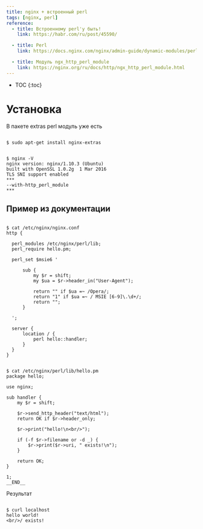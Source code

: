 ```yaml
---
title: nginx + встроенный perl
tags: [nginx, perl]
reference:
  - title: Встроенному perl'у быть!
    link: https://habr.com/ru/post/45590/

  - title: Perl
    link: https://docs.nginx.com/nginx/admin-guide/dynamic-modules/perl/

  - title: Модуль ngx_http_perl_module
    link: https://nginx.org/ru/docs/http/ngx_http_perl_module.html
---
```


* TOC 
{:toc}

# Установка 

В пакете extras perl модуль уже есть
<pre><code class="perl">
$ sudo apt-get install nginx-extras
</code></pre>

<pre><code class="perl">
$ nginx -V
nginx version: nginx/1.10.3 (Ubuntu)
built with OpenSSL 1.0.2g  1 Mar 2016
TLS SNI support enabled
***
--with-http_perl_module
***
</code></pre>

## Пример из документации

<pre><code class="perl">
$ cat /etc/nginx/nginx.conf
http {

  perl_modules /etc/nginx/perl/lib;
  perl_require hello.pm;

  perl_set $msie6 '

      sub {
          my $r = shift;
          my $ua = $r->header_in("User-Agent");

          return "" if $ua =~ /Opera/;
          return "1" if $ua =~ / MSIE [6-9]\.\d+/;
          return "";
      }

  ';

  server {
      location / {
          perl hello::handler;
      }
  }
}
</code></pre>

<pre><code class="perl">
$ cat /etc/nginx/perl/lib/hello.pm 
package hello;

use nginx;

sub handler {
    my $r = shift;

    $r->send_http_header("text/html");
    return OK if $r->header_only;

    $r->print("hello!\n&lt;br/&gt;");

    if (-f $r->filename or -d _) {
        $r->print($r->uri, " exists!\n");
    }

    return OK;
}

1;
__END__
</code></pre>

Результат

<pre><code class="perl">
$ curl localhost
hello world!
&lt;br/&gt;/ exists!
</code></pre>